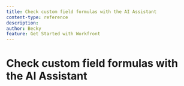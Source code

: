 ```yaml
---
title: Check custom field formulas with the AI Assistant
content-type: reference
description: 
author: Becky
feature: Get Started with Workfront
---
```

# Check custom field formulas with the AI Assistant

